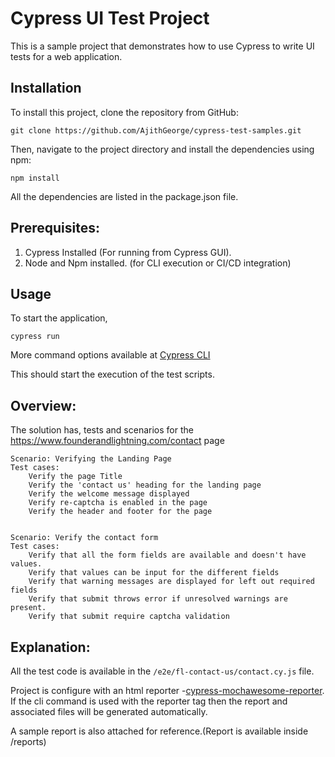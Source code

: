 # Cypress UI Test Project

This is a sample project that demonstrates how to use Cypress to write UI tests for a web application.
## Installation

To install this project, clone the repository from GitHub:

`git clone https://github.com/AjithGeorge/cypress-test-samples.git`

Then, navigate to the project directory and install the dependencies using npm:

`npm install`

All the dependencies are listed in the package.json file.

## Prerequisites:

1. Cypress Installed (For running from Cypress GUI).
2. Node and Npm installed. (for CLI execution or CI/CD integration)

## Usage

To start the application,

`cypress run`

More command options available at [Cypress CLI](https://docs.cypress.io/guides/guides/command-line)

This should start the execution of the test scripts.

## Overview:

The solution has, tests and scenarios for the https://www.founderandlightning.com/contact page

    
    Scenario: Verifying the Landing Page
    Test cases:
        Verify the page Title
        Verify the 'contact us' heading for the landing page
        Verify the welcome message displayed
        Verify re-captcha is enabled in the page
        Verify the header and footer for the page


    Scenario: Verify the contact form
    Test cases:
        Verify that all the form fields are available and doesn't have values.
        Verify that values can be input for the different fields
        Verify that warning messages are displayed for left out required fields
        Verify that submit throws error if unresolved warnings are present.
        Verify that submit require captcha validation


## Explanation:
All the test code is available in the `/e2e/fl-contact-us/contact.cy.js` file. 

Project is configure with an html reporter -[cypress-mochawesome-reporter](https://www.npmjs.com/package/cypress-mochawesome-reporter).
If the cli command is used with the reporter tag then the report and associated files will be generated automatically.

A sample report is also attached for reference.(Report is available inside /reports)